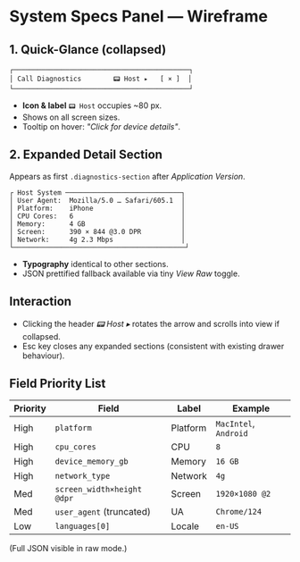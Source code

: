 # System Specs Panel — Wireframe

## 1. Quick-Glance (collapsed)

```
┌────────────────────────────────────────────┐
│ Call Diagnostics        📟 Host ▸   [ × ]  │
└────────────────────────────────────────────┘
```
* **Icon & label** `📟 Host` occupies ~80 px.
* Shows on all screen sizes.
* Tooltip on hover: *"Click for device details"*.

## 2. Expanded Detail Section

Appears as first `.diagnostics-section` after *Application Version*.

```
┌ Host System ─────────────────────────────┐
│ User Agent:  Mozilla/5.0 … Safari/605.1  │
│ Platform:    iPhone                      │
│ CPU Cores:   6                           │
│ Memory:      4 GB                        │
│ Screen:      390 × 844 @3.0 DPR          │
│ Network:     4g 2.3 Mbps                 │
└───────────────────────────────────────────┘
```

* **Typography** identical to other sections.
* JSON prettified fallback available via tiny *View Raw* toggle.

## Interaction
* Clicking the header *📟 Host ▸* rotates the arrow and scrolls into view if collapsed.
* Esc key closes any expanded sections (consistent with existing drawer behaviour).

## Field Priority List
| Priority | Field | Label | Example |
|----------|-------|-------|---------|
| High | `platform` | Platform | `MacIntel`, `Android` |
| High | `cpu_cores` | CPU | `8` |
| High | `device_memory_gb` | Memory | `16 GB` |
| High | `network_type` | Network | `4g` |
| Med | `screen_width×height @dpr` | Screen | `1920×1080 @2` |
| Med | `user_agent` (truncated) | UA | `Chrome/124` |
| Low | `languages[0]` | Locale | `en-US` |

(Full JSON visible in raw mode.)
